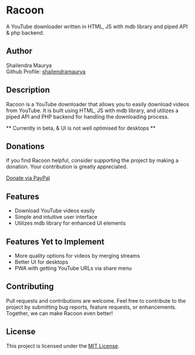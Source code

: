 # Racoon

A YouTube downloader written in HTML, JS with mdb library and piped API & php backend.

## Author

Shailendra Maurya  
Github Profile: [shailendramaurya](https://github.com/shailendramaurya)

## Description

Racoon is a YouTube downloader that allows you to easily download videos from YouTube. It is built using HTML, JS with mdb library, and utilizes a piped API and PHP backend for handling the downloading process.

** Currently in beta, & UI is not well optimised for desktops **

## Donations

If you find Racoon helpful, consider supporting the project by making a donation. Your contribution is greatly appreciated.

[Donate via PayPal](https://paypal.me/shailenam)

## Features

- Download YouTube videos easily
- Simple and intuitive user interface
- Utilizes mdb library for enhanced UI elements

## Features Yet to Implement

- More quality options for videos by merging streams
- Better UI for desktops
- PWA with getting YouTube URLs via share menu

## Contributing

Pull requests and contributions are welcome. Feel free to contribute to the project by submitting bug reports, feature requests, or enhancements. Together, we can make Racoon even better!

## License

This project is licensed under the [MIT License](LICENSE).